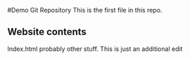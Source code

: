 #Demo Git Repository
This is the first file in this repo.

## Website contents
Index.html
probably other stuff. This is just an additional edit